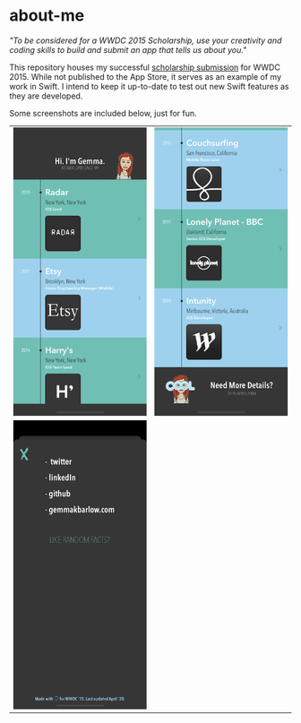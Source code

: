 # about-me

_"To be considered for a WWDC 2015 Scholarship, use your creativity and coding skills to build and submit an app that tells us about you."_

This repository houses my successful [scholarship submission](https://developer.apple.com/wwdc/scholarships/) for WWDC 2015. While not published to the App Store, it serves as an example of my work in Swift. I intend to keep it up-to-date to test out new Swift features as they are developed.

Some screenshots are included below, just for fun. 

<table>
  <tr>
    <td><img src="/Screenshots/one.PNG?raw=true"/></td><td><img src="/Screenshots/two.PNG?raw=true"/></td>
  </tr>
  <tr>
    <td><img src="/Screenshots/three.PNG?raw=true"/></td>
  </tr>
</table>
